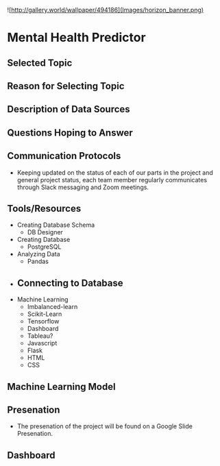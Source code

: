 ![http://gallery.world/wallpaper/494186](Images/horizon_banner.png)
# Mental Health Predictor

## Selected Topic

## Reason for Selecting Topic

## Description of Data Sources

## Questions Hoping to Answer

## Communication Protocols
- Keeping updated on the status of each of our parts in the project and general project status, each team member regularly communicates through Slack messaging and Zoom meetings.
## Tools/Resources
- Creating Database Schema
  - DB Designer
- Creating Database
   - PostgreSQL
- Analyzing Data
  - Pandas
- Connecting to Database
  - 
- Machine Learning
  - Imbalanced-learn
  - Scikit-Learn
  - Tensorflow
  - Dashboard
  - Tableau?
  - Javascript
  - Flask
  - HTML
  - CSS
## Machine Learning Model

## Presenation
- The presenation of the project will be found on a Google Slide Presenation.
## Dashboard
